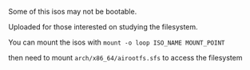 Some of this isos may not be bootable.

Uploaded for those interested on studying the filesystem.

You can mount the isos with `mount -o loop ISO_NAME MOUNT_POINT`

then need to mount `arch/x86_64/airootfs.sfs` to access the filesystem
